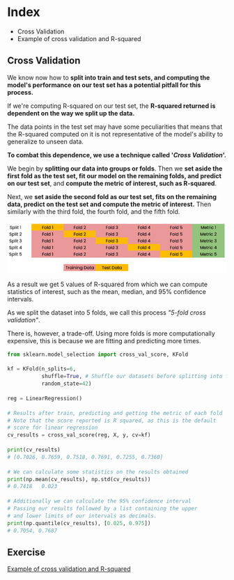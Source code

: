 # Index
- Cross Validation
- Example of cross validation and R-squared

## Cross Validation

We know now how to __split into train and test sets, and computing the model's 
performance on our test set has a potential pitfall for this process.__

If we're computing R-squared on our test set, the __R-squared returned is 
dependent on the way we split up the data.__

The data points in the test set may have some peculiarities that means that 
the R-squared computed on it is not representative of the model's ability 
to generalize to unseen data.

__To combat this dependence, we use a technique called '_Cross Validation_'.__

We begin by __splitting our data into groups or folds__. Then we __set aside the first fold 
as the test set, fit our model on the remaining folds, and predict on our test set__, 
and __compute the metric of interest, such as R-squared__.

Next, we __set aside the second fold as our test set, fits on the remaining data, 
predict on the test set and compute the metric of interest.__ Then similarly with the 
third fold, the fourth fold, and the fifth fold.

![k folds](imgs/kfolds.png)

As a result we get 5 values of R-squared from which we can compute statistics of interest, 
such as the mean, median, and 95% confidence intervals.

As we split the dataset into 5 folds, we call this process _"5-fold cross validation"_. 

There is, however, a trade-off. Using more folds is more computationally expensive, 
this is because we are fitting and predicting more times.

```python
from sklearn.model_selection import cross_val_score, KFold

kf = KFold(n_splits=6,
           shuffle=True, # Shuffle our datasets before splitting into folds
           random_state=42)

reg = LinearRegression()

# Results after train, predicting and getting the metric of each fold
# Note that the score reported is R squared, as this is the default
# score for linear regression
cv_results = cross_val_score(reg, X, y, cv=kf)

print(cv_results)
# [0.7026, 0.7659, 0.7518, 0.7691, 0.7255, 0.7360]

# We can calculate some statistics on the results obtained
print(np.mean(cv_results), np.std(cv_results))
# 0.7418   0.023

# Additionally we can calculate the 95% confidence interval
# Passing our results followed by a list containing the upper 
# and lower limits of our intervals as decimals.
print(np.quantile(cv_results), [0.025, 0.975])
# 0.7054, 0.7687
```

## Exercise 

[Example of cross validation and R-squared](https://github.com/franciscosanchezoliver/machine_learning_training/blob/main/regression/02_cross_val_for_r_squared.py)